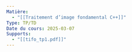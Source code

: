 ```yaml
---
Matière:
  - "[[Traitement d’image fondamental C++]]"
Type: TP/TD
Date du cours: 2025-03-07
Supports:
  - "[[tifo_tp1.pdf]]"
---
```

